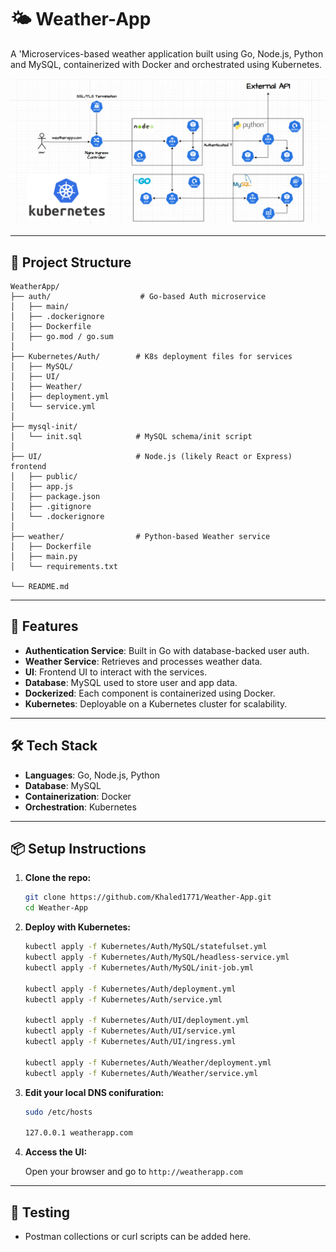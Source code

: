 # 🌤️ Weather-App

A 'Microservices-based weather application built using Go, Node.js, Python and MySQL, containerized with Docker and orchestrated using Kubernetes.

![Weather App Banner](WeatherAppCluster.png)

---

## 🧩 Project Structure

```
WeatherApp/
├── auth/                    # Go-based Auth microservice
│   ├── main/
│   ├── .dockerignore
│   ├── Dockerfile
│   ├── go.mod / go.sum
│
├── Kubernetes/Auth/        # K8s deployment files for services
│   ├── MySQL/
│   ├── UI/
│   ├── Weather/
│   ├── deployment.yml
│   └── service.yml
│
├── mysql-init/
│   └── init.sql            # MySQL schema/init script
│
├── UI/                     # Node.js (likely React or Express) frontend
│   ├── public/
│   ├── app.js
│   ├── package.json
│   ├── .gitignore
│   └── .dockerignore
│
├── weather/                # Python-based Weather service
│   ├── Dockerfile
│   ├── main.py
│   └── requirements.txt

└── README.md
```

---

## 🚀 Features

- **Authentication Service**: Built in Go with database-backed user auth.
- **Weather Service**: Retrieves and processes weather data.
- **UI**: Frontend UI to interact with the services.
- **Database**: MySQL used to store user and app data.
- **Dockerized**: Each component is containerized using Docker.
- **Kubernetes**: Deployable on a Kubernetes cluster for scalability.

---

## 🛠️ Tech Stack

- **Languages**: Go, Node.js, Python
- **Database**: MySQL
- **Containerization**: Docker
- **Orchestration**: Kubernetes

---

## 📦 Setup Instructions

1. **Clone the repo:**

   ```bash
   git clone https://github.com/Khaled1771/Weather-App.git
   cd Weather-App
   ```


3. **Deploy with Kubernetes:**

   ```bash
   kubectl apply -f Kubernetes/Auth/MySQL/statefulset.yml
   kubectl apply -f Kubernetes/Auth/MySQL/headless-service.yml
   kubectl apply -f Kubernetes/Auth/MySQL/init-job.yml

   kubectl apply -f Kubernetes/Auth/deployment.yml
   kubectl apply -f Kubernetes/Auth/service.yml

   kubectl apply -f Kubernetes/Auth/UI/deployment.yml
   kubectl apply -f Kubernetes/Auth/UI/service.yml
   kubectl apply -f Kubernetes/Auth/UI/ingress.yml

   kubectl apply -f Kubernetes/Auth/Weather/deployment.yml
   kubectl apply -f Kubernetes/Auth/Weather/service.yml
   ```

5. **Edit your local DNS conifuration:**

    ```bash
    sudo /etc/hosts

    127.0.0.1 weatherapp.com
    ```

6. **Access the UI:**

   Open your browser and go to `http://weatherapp.com`

---

## 🧪 Testing

- Postman collections or curl scripts can be added here.

